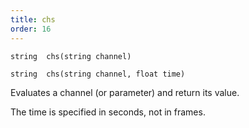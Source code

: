 ```yaml
---
title: chs
order: 16
---
```

`string  chs(string channel)`

`string  chs(string channel, float time)`

Evaluates a channel (or parameter) and return its value.

The time is specified in seconds, not in frames.
